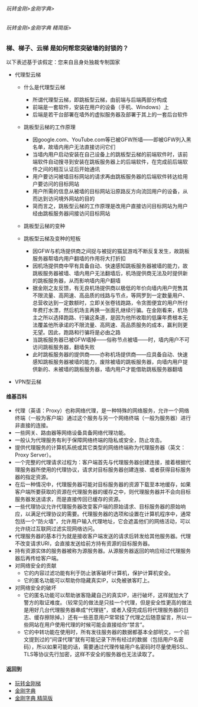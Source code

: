 ###### 玩转金刚>金刚字典>
###### 玩转金刚>金刚字典 精简版>
###  梯、梯子、云梯 是如何帮您突破墙的封锁的？
以下表述基于该假定：您来自且身处独裁专制国家<br>

- 代理型云梯
  - 什么是代理型云梯
    - 所谓代理型云梯，即跳板型云梯，由前端与后端两部分构成
    - 前端是一套软件，安装在用户的设备（手机、Windows）上
    - 后端是若干台部署在墙外的虚拟服务器及部署于其上的一套后台软件
  - 跳板型云梯的工作原理
    - 因google.com、YouTube.com等已被GFW所墙——即被GFW列入黑名单，故墙内用户无法直接访问它们
    - 当墙内用户启动安装在自己设备上的跳板型云梯的前端软件时，该前端软件自动搜寻到安装在跳板服务器上的后端软件，在完成前后端软件之间的相互认证后开始通讯
    - 用户要访问被墙目标网站的请求再由跳板服务器的后端软件转达给用户要访问的目标网站
    - 用户所需的信息从被墙的目标网站沿原路反方向流回用户的设备，从而达到访问境外网站的目的
    - 简而言之，跳板型云梯的工作原理是改用户直接访问目标网站为用户经由跳板服务器间接访问目标网站
  - 跳板型云梯的变种

  - 跳板型云梯及变种的短板
    - 因GFW与机场提供商之间捉与被捉的猫鼠游戏不断反复发生，故跳板服务器帮墙内用户翻墙的作用将大打折扣
    - 因机场提供商中罕有具备自动、快速感知跳板服务器被墙的能力，故跳板服务器被墙、墙内用户无法翻墙后，机场提供商无法及时提供新的跳板服务器，从而影响墙内用户翻墙
    - 据金刚之友反馈，有无良机场提供商以极低的年价向墙内用户兜售其不限流量、高网速、高品质的线路与节点，等网罗到一定数量用户、总营收达到一定数额时，立即关张卷钱跑路，令贪图便宜的用户所付年费打水漂，然后机场主再换一张面孔继续行骗。在金刚看来，机场主之所以选择跑路、行骗这条道，是因为他所收取的低廉年费根本无法覆盖他所承诺的不限流量、高网速、高品质服务的成本，赢利则更无望。因此，跑路和行骗将是必由之路
    - 当跳板服务器已被GFW墙掉——俗称节点被墙——时，墙内用户不可访问跳板服务器，翻墙失败
    - 此时跳板服务器的提供商——亦称机场提供商——应具备自动、快速感知跳板服务器被墙的能力，废除被墙的跳板服务器，向墙内用户提供新的、未被墙的跳板服务器，墙内用户才能借助跳板服务器翻墙

- VPN型云梯



#### 维基百科

- 代理（英语：Proxy）也称网络代理，是一种特殊的网络服务，允许一个网络终端（一般为客户端）通过这个服务与另一个网络终端（一般为服务器）进行非直接的连接。
- 一些网关、路由器等网络设备具备网络代理功能。
- 一般认为代理服务有利于保障网络终端的隐私或安全，防止攻击。
- 提供代理服务的计算机系统或其它类型的网络终端称为代理服务器（英文：Proxy Server）。
- 一个完整的代理请求过程为：客户端首先与代理服务器创建连接，接着根据代理服务器所使用的代理协议，请求对目标服务器创建连接、或者获得目标服务器的指定资源。
- 在后一种情况中，代理服务器可能对目标服务器的资源下载至本地缓存，如果客户端所要获取的资源在代理服务器的缓存之中，则代理服务器并不会向目标服务器发送请求，而是直接传回已缓存的资源。
- 一些代理协议允许代理服务器改变客户端的原始请求、目标服务器的原始响应，以满足代理协议的需要。代理服务器的选项和设置在计算机程序中，通常包括一个“防火墙”，允许用户输入代理地址，它会遮盖他们的网络活动，可以允许绕过互联网过滤实现网络访问。
- 代理服务器的基本行为就是接收客户端发送的请求后转发给其他服务器。代理不改变请求URI，会直接发送给前方持有资源的目标服务器。
- 持有资源实体的服务器被称为源服务器。从源服务器返回的响应经过代理服务器后再传给客户端。
- 对网络安全的贡献
  - 它的内容过滤功能有利于防止骇客破坏计算机，保护计算机安全。
  - 它的匿名功能可以帮助你隐藏真实IP，以免被骇客盯上。
- 对网络安全的破坏
  - 它的匿名功能可以帮助骇客隐藏自己的真实IP，进行破坏，这样就加大了警方的取证难度。（较常见的做法是只挂一个代理，但是安全性更高的做法是用好几台代理服务器串成“代理链”，或者入侵完成后将代理服务器的日志、缓存擦除掉。）还有一些恶意用户常常挂了代理之后随意留言，所以一些网站在用户使用代理的时候可能会直接给你“禁言”。
  - 它的中转功能在使用时，所有发往服务器的数据都基本全部明文，一个前文提到过的“间谍代理”就有可能记录下所有经过的数据（包括用户名密码），所以如果可能的话，需要通过代理传输用户名密码时尽量使用SSL、TLS等协议先行加密，这样不安全的服务器也无法读取了。



#### 返回到
- [玩转金刚梯](https://github.com/a2zitpro/web/blob/master/LadderFree/A.md)
- [金刚字典](https://github.com/a2zitpro/web/blob/master/LadderFree/kkDictionary/KKDictionary.md)
- [金刚字典 精简版](https://github.com/a2zitpro/web/blob/master/LadderFree/kkDictionary/KKDictionaryShortVersion.md)



